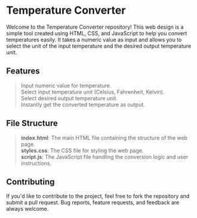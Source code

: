 # Temperature Converter
Welcome to the Temperature Converter repository! This web design is a simple tool created using HTML, CSS, and JavaScript to help you convert temperatures easily. It takes a numeric value as input and allows you to select the unit of the input temperature and the desired output temperature unit.

## Features 
> Input numeric value for temperature.<br>
> Select input temperature unit (Celsius, Fahrenheit, Kelvin).<br>
> Select desired output temperature unit.<br>
> Instantly get the converted temperature as output.<br>

## File Structure
> **index.html**: The main HTML file containing the structure of the web page.<br>
> **styles.css**: The CSS file for styling the web page.<br>
> **script.js**: The JavaScript file handling the conversion logic and user instructions.<br>

## Contributing
If you'd like to contribute to the project, feel free to fork the repository and submit a pull request. Bug reports, feature requests, and feedback are always welcome.